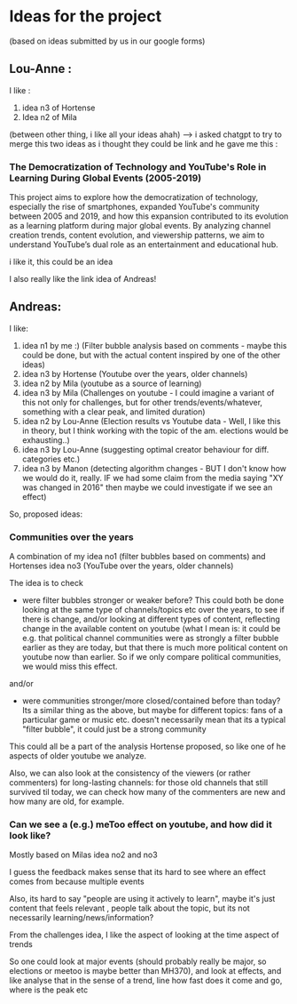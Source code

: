 # Ideas for the project

(based on ideas submitted by us in our google forms)

## Lou-Anne :

I like :

1. idea n3 of Hortense
2. Idea n2 of Mila

(between other thing, i like all your ideas ahah)
\--> i asked chatgpt to try to merge this two ideas as i thought they could be link and he gave me this :

### The Democratization of Technology and YouTube's Role in Learning During Global Events (2005-2019)

This project aims to explore how the democratization of technology, especially the rise of smartphones, expanded YouTube's community between 2005 and 2019, and how this expansion contributed to its evolution as a learning platform during major global events. By analyzing channel creation trends, content evolution, and viewership patterns, we aim to understand YouTube’s dual role as an entertainment and educational hub.

i like it, this could be an idea

I also really like the link idea of Andreas!

## Andreas:

I like:

1. idea n1 by me :) (Filter bubble analysis based on comments - maybe this could be done, but with the actual content inspired by one of the other ideas)
2. idea n3 by Hortense (Youtube over the years, older channels)
3. idea n2 by Mila (youtube as a source of learning)
4. idea n3 by Mila (Challenges on youtube - I could imagine a variant of this not only for challenges, but for other trends/events/whatever, something with a clear peak, and limited duration)
5. idea n2 by Lou-Anne (Election results vs Youtube data - Well, I like this in theory, but I think working with the topic of the am. elections would be exhausting..)
6. idea n3 by Lou-Anne (suggesting optimal creator behaviour for diff. categories etc.)
7. idea n3 by Manon (detecting algorithm changes - BUT I don't know how we would do it, really. IF we had some claim from the media saying "XY was changed in 2016" then maybe we could investigate if we see an effect)

So, proposed ideas:

### Communities over the years

A combination of my idea no1 (filter bubbles based on comments) and Hortenses idea no3 (YouTube over the years, older channels)

The idea is to check

* were filter bubbles stronger or weaker before? This could both be done looking at the same type of channels/topics etc over the years, to see if there is change, and/or looking at different types of content, reflecting change in the available content on youtube (what I mean is: it could be e.g. that political channel communities were as strongly a filter bubble earlier as they are today, but that there is much more political content on youtube now than earlier. So if we only compare political communities, we would miss this effect.

and/or

* were communities stronger/more closed/contained before than today? Its a similar thing as the above, but maybe for different topics: fans of a particular game or music etc. doesn't necessarily mean that its a typical "filter bubble", it could just be a strong community

This could all be a part of the analysis Hortense proposed, so like one of he aspects of older youtube we analyze.

Also, we can also look at the consistency of the viewers (or rather commenters) for long-lasting channels: for those old channels that still survived til today, we can check how many of the commenters are new and how many are old, for example.

### Can we see a (e.g.) meToo effect on youtube, and how did it look like?

Mostly based on Milas idea no2 and no3

I guess the feedback makes sense that its hard to see where an effect comes from because multiple events

Also, its hard to say "people are using it actively to learn", maybe it's just content that feels relevant , people talk about the topic, but its not necessarily learning/news/information?

From the challenges idea, I like the aspect of looking at the time aspect of trends

So one could look at major events (should probably really be major, so elections or meetoo is maybe better than MH370), and look at effects, and like  analyse that in the sense of a trend, line how fast does it come and go, where is the peak etc